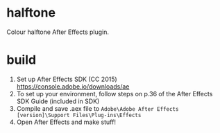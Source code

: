 # halftone

Colour halftone After Effects plugin.

# build

1. Set up After Effects SDK (CC 2015) https://console.adobe.io/downloads/ae
2. To set up your environment, follow steps on p.36 of the After Effects SDK Guide (included in SDK)
3. Compile and save .aex file to ```Adobe\Adobe After Effects [version]\Support Files\Plug-ins\Effects```
4. Open After Effects and make stuff!
